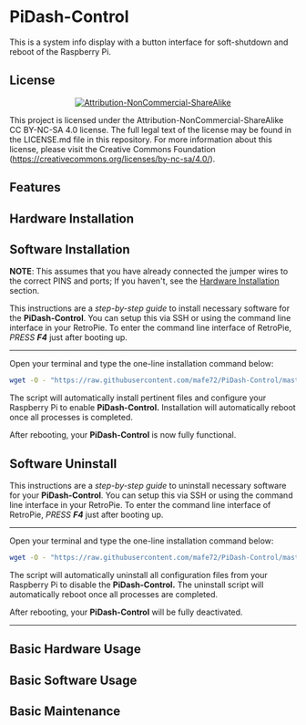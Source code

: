 # PiDash-Control
This is a system info display with a button interface for soft-shutdown and reboot of the Raspberry Pi.

License
-------
<div align="center"><a rel="license" href="https://creativecommons.org/licenses/by-nc-sa/4.0/"><img alt="Attribution-NonCommercial-ShareAlike" style="border-width:0" src="https://i.creativecommons.org/l/by-nc-sa/4.0/88x31.png" /></a><br /></div>

This project is licensed under the Attribution-NonCommercial-ShareAlike CC BY-NC-SA 4.0 license. The full legal text of the license may be found in the LICENSE.md file in this repository. For more information about this license, please visit 
the Creative Commons Foundation (https://creativecommons.org/licenses/by-nc-sa/4.0/).

Features
--------


Hardware Installation
---------------------


Software Installation
---------------------

**NOTE**: This assumes that you have already connected the jumper wires to the correct PINS and ports;
If you haven't, see the [Hardware Installation](#hardware-installation) section.

This instructions are a *step-by-step guide* to install necessary software for the **PiDash-Control**.
You can setup this via SSH or using the command line interface in your RetroPie. To enter the command line interface of RetroPie, *PRESS* ***F4*** just after booting up.

----------

Open your terminal and type the one-line installation command below:
```bash
wget -O - "https://raw.githubusercontent.com/mafe72/PiDash-Control/master/install.sh" | sudo bash
```

The script will automatically install pertinent files and configure your Raspberry Pi to enable **PiDash-Control.**
Installation will automatically reboot once all processes is completed.

After rebooting, your **PiDash-Control** is now fully functional.

Software Uninstall
---------------------

This instructions are a *step-by-step guide* to uninstall necessary software for your **PiDash-Control**.
You can setup this via SSH or using the command line interface in your RetroPie. To enter the command line interface of RetroPie, *PRESS* ***F4*** just after booting up.

----------

Open your terminal and type the one-line installation command below:
```bash
wget -O - "https://raw.githubusercontent.com/mafe72/PiDash-Control/master/uninstall.sh" | sudo bash
```

The script will automatically uninstall all configuration files from your Raspberry Pi to disable the **PiDash-Control.**
The uninstall script will automatically reboot once all processes are completed.

After rebooting, your **PiDash-Control** will be fully deactivated.

----------

Basic Hardware Usage
--------------------


Basic Software Usage
--------------------


Basic Maintenance
-----------------

